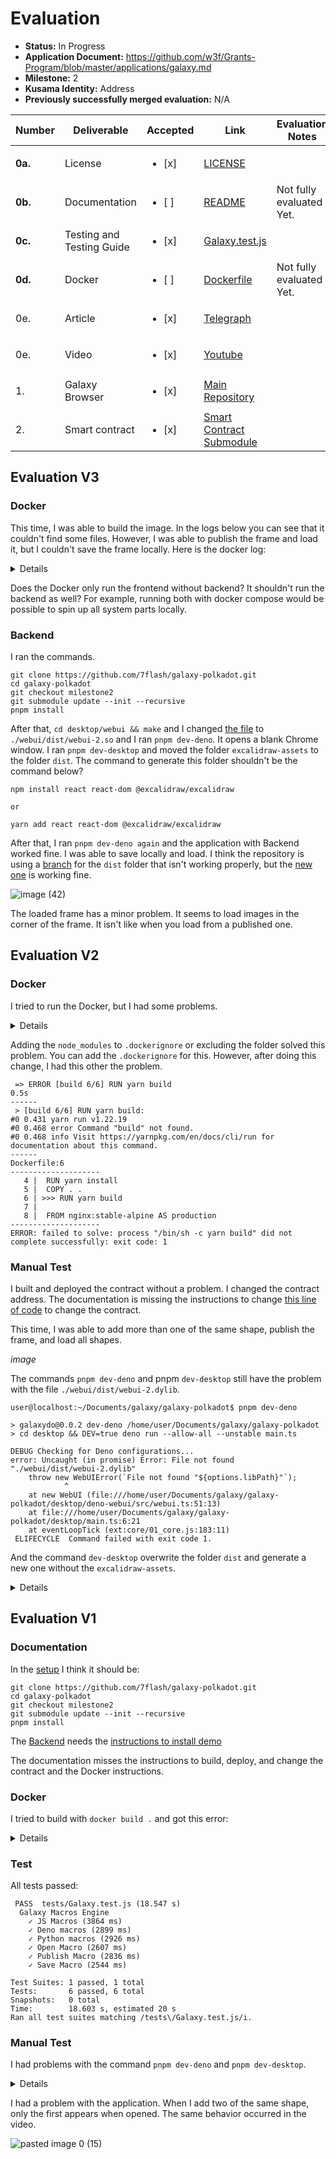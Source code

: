 # Evaluation

- **Status:** In Progress
- **Application Document:** https://github.com/w3f/Grants-Program/blob/master/applications/galaxy.md
- **Milestone:** 2
- **Kusama Identity:** Address
- **Previously successfully merged evaluation:** N/A

| Number | Deliverable | Accepted | Link | Evaluation Notes |
| ------ | ----------- | -------- | ---- |----------------- |
| **0a.** | License |<ul><li>[x] </li></ul>| [LICENSE](https://github.com/7flash/galaxy-polkadot/blob/f97d5e2e5eab3322782f72d3b469d11cbf7e94a9/LICENSE) |  |
| **0b.** | Documentation |<ul><li>[ ] </li></ul>|  [README](https://github.com/7flash/galaxy-polkadot/blob/f97d5e2e5eab3322782f72d3b469d11cbf7e94a9/README.md) | Not fully evaluated Yet. |
| **0c.** | Testing and Testing Guide |<ul><li>[x] </li></ul>|  [Galaxy.test.js](https://github.com/7flash/galaxy-polkadot/blob/f97d5e2e5eab3322782f72d3b469d11cbf7e94a9/tests/Galaxy.test.js) |  |
| **0d.** | Docker |<ul><li>[ ] </li></ul>|  [Dockerfile](https://github.com/7flash/galaxy-polkadot/blob/f97d5e2e5eab3322782f72d3b469d11cbf7e94a9/Dockerfile) | Not fully evaluated Yet. |
| 0e. | Article |<ul><li>[x] </li></ul>|  [Telegraph](https://telegra.ph/Galaxy-Browser-v111-09-28) |  |
| 0e. | Video |<ul><li>[x] </li></ul>|  [Youtube](https://www.youtube.com/watch?v=U1TshR00K8Q) |  |
| 1. | Galaxy Browser |<ul><li>[x] </li></ul>|  [Main Repository](https://github.com/7flash/galaxy-polkadot/tree/f97d5e2e5eab3322782f72d3b469d11cbf7e94a9) |  |
| 2. | Smart contract |<ul><li>[x] </li></ul>|  [Smart Contract Submodule](https://github.com/7flash/galaxy-polkadot-contract/tree/74b38eafc673a9f1b5d8541a4f43b31cd644db01) |  |

## Evaluation V3

### Docker

This time, I was able to build the image. In the logs below you can see that it couldn't find some files. However, I was able to publish the frame and load it, but I couldn't save the frame locally. Here is the docker log:

<details>

```
/docker-entrypoint.sh: /docker-entrypoint.d/ is not empty, will attempt to perform configuration
/docker-entrypoint.sh: Looking for shell scripts in /docker-entrypoint.d/
/docker-entrypoint.sh: Launching /docker-entrypoint.d/10-listen-on-ipv6-by-default.sh
10-listen-on-ipv6-by-default.sh: info: Getting the checksum of /etc/nginx/conf.d/default.conf
10-listen-on-ipv6-by-default.sh: info: Enabled listen on IPv6 in /etc/nginx/conf.d/default.conf
/docker-entrypoint.sh: Launching /docker-entrypoint.d/20-envsubst-on-templates.sh
/docker-entrypoint.sh: Launching /docker-entrypoint.d/30-tune-worker-processes.sh
/docker-entrypoint.sh: Configuration complete; ready for start up
2023/10/02 11:41:55 [notice] 1#1: using the "epoll" event method
2023/10/02 11:41:55 [notice] 1#1: nginx/1.24.0
2023/10/02 11:41:55 [notice] 1#1: built by gcc 12.2.1 20220924 (Alpine 12.2.1_git20220924-r4)
2023/10/02 11:41:55 [notice] 1#1: OS: Linux 5.10.60
2023/10/02 11:41:55 [notice] 1#1: getrlimit(RLIMIT_NOFILE): 1048576:1048576
2023/10/02 11:41:55 [notice] 1#1: start worker processes
2023/10/02 11:41:55 [notice] 1#1: start worker process 30
2023/10/02 11:41:55 [notice] 1#1: start worker process 31
2023/10/02 11:41:55 [notice] 1#1: start worker process 32
2023/10/02 11:41:55 [notice] 1#1: start worker process 33
2023/10/02 11:41:55 [notice] 1#1: start worker process 34
2023/10/02 11:41:55 [notice] 1#1: start worker process 35
2023/10/02 11:41:55 [notice] 1#1: start worker process 36
2023/10/02 11:41:55 [notice] 1#1: start worker process 37
2023/10/02 11:41:55 [notice] 1#1: start worker process 38
2023/10/02 11:41:55 [notice] 1#1: start worker process 39
2023/10/02 11:41:55 [notice] 1#1: start worker process 40
2023/10/02 11:41:55 [notice] 1#1: start worker process 41
2023/10/02 11:41:55 [notice] 1#1: start worker process 42
2023/10/02 11:41:55 [notice] 1#1: start worker process 43
2023/10/02 11:41:55 [notice] 1#1: start worker process 44
2023/10/02 11:41:55 [notice] 1#1: start worker process 45
172.17.0.1 - - [02/Oct/2023:11:42:33 +0000] "GET / HTTP/1.1" 304 0 "-" "Mozilla/5.0 (X11; Linux x86_64; rv:109.0) Gecko/20100101 Firefox/115.0" "-"
2023/10/02 11:42:33 [error] 31#31: *2 open() "/usr/share/nginx/html/webui.js" failed (2: No such file or directory), client: 172.17.0.1, server: localhost, request: "GET /webui.js HTTP/1.1", host: "localhost:8080", referrer: "http://localhost:8080/"
172.17.0.1 - - [02/Oct/2023:11:42:33 +0000] "GET /webui.js HTTP/1.1" 404 153 "http://localhost:8080/" "Mozilla/5.0 (X11; Linux x86_64; rv:109.0) Gecko/20100101 Firefox/115.0" "-"
172.17.0.1 - - [02/Oct/2023:11:42:33 +0000] "GET /assets/index-512aca53.js HTTP/1.1" 304 0 "http://localhost:8080/" "Mozilla/5.0 (X11; Linux x86_64; rv:109.0) Gecko/20100101 Firefox/115.0" "-"
172.17.0.1 - - [02/Oct/2023:11:42:33 +0000] "GET /assets/index-08362418.css HTTP/1.1" 304 0 "http://localhost:8080/" "Mozilla/5.0 (X11; Linux x86_64; rv:109.0) Gecko/20100101 Firefox/115.0" "-"
2023/10/02 11:42:34 [error] 31#31: *2 open() "/usr/share/nginx/html/webui.js" failed (2: No such file or directory), client: 172.17.0.1, server: localhost, request: "GET /webui.js HTTP/1.1", host: "localhost:8080", referrer: "http://localhost:8080/"
172.17.0.1 - - [02/Oct/2023:11:42:34 +0000] "GET /webui.js HTTP/1.1" 404 153 "http://localhost:8080/" "Mozilla/5.0 (X11; Linux x86_64; rv:109.0) Gecko/20100101 Firefox/115.0" "-"
2023/10/02 11:42:34 [error] 31#31: *2 open() "/usr/share/nginx/html/public/excalidraw-assets/vendor-ef3c5d81a00ef582b871.js" failed (2: No such file or directory), client: 172.17.0.1, server: localhost, request: "GET /public/excalidraw-assets/vendor-ef3c5d81a00ef582b871.js HTTP/1.1", host: "localhost:8080", referrer: "http://localhost:8080/"
172.17.0.1 - - [02/Oct/2023:11:42:34 +0000] "GET /public/excalidraw-assets/vendor-ef3c5d81a00ef582b871.js HTTP/1.1" 404 153 "http://localhost:8080/" "Mozilla/5.0 (X11; Linux x86_64; rv:109.0) Gecko/20100101 Firefox/115.0" "-"
172.17.0.1 - - [02/Oct/2023:11:42:34 +0000] "GET /vite.svg HTTP/1.1" 200 1497 "http://localhost:8080/" "Mozilla/5.0 (X11; Linux x86_64; rv:109.0) Gecko/20100101 Firefox/115.0" "-"
172.17.0.1 - - [02/Oct/2023:11:42:34 +0000] "GET /vite.svg HTTP/1.1" 304 0 "http://localhost:8080/" "Mozilla/5.0 (X11; Linux x86_64; rv:109.0) Gecko/20100101 Firefox/115.0" "-"
2023/10/02 11:42:34 [error] 30#30: *1 open() "/usr/share/nginx/html/public/excalidraw-assets/Assistant-Regular.woff2" failed (2: No such file or directory), client: 172.17.0.1, server: localhost, request: "GET /public/excalidraw-assets/Assistant-Regular.woff2 HTTP/1.1", host: "localhost:8080", referrer: "http://localhost:8080/"
172.17.0.1 - - [02/Oct/2023:11:42:34 +0000] "GET /public/excalidraw-assets/Assistant-Regular.woff2 HTTP/1.1" 404 153 "http://localhost:8080/" "Mozilla/5.0 (X11; Linux x86_64; rv:109.0) Gecko/20100101 Firefox/115.0" "-"
2023/10/02 11:42:34 [error] 30#30: *1 open() "/usr/share/nginx/html/public/excalidraw-assets/Assistant-Bold.woff2" failed (2: No such file or directory), client: 172.17.0.1, server: localhost, request: "GET /public/excalidraw-assets/Assistant-Bold.woff2 HTTP/1.1", host: "localhost:8080", referrer: "http://localhost:8080/"
172.17.0.1 - - [02/Oct/2023:11:42:34 +0000] "GET /public/excalidraw-assets/Assistant-Bold.woff2 HTTP/1.1" 404 153 "http://localhost:8080/" "Mozilla/5.0 (X11; Linux x86_64; rv:109.0) Gecko/20100101 Firefox/115.0" "-"
```

</details>

Does the Docker only run the frontend without backend? It shouldn't run the backend as well? For example, running both with docker compose would be possible to spin up all system parts locally. 

### Backend

I ran the commands.

```
git clone https://github.com/7flash/galaxy-polkadot.git
cd galaxy-polkadot
git checkout milestone2
git submodule update --init --recursive
pnpm install
```

After that, `cd desktop/webui && make` and I changed [the file](https://github.com/7flash/galaxy-desktop-app/blob/9763b504caf094f1f4000300185c9594a05b560e/main.ts#L8) to `./webui/dist/webui-2.so` and I ran `pnpm dev-deno`. It opens a blank Chrome window. I ran `pnpm dev-desktop` and moved the folder `excalidraw-assets` to the folder `dist`. The command to generate this folder shouldn't be the command below?

```
npm install react react-dom @excalidraw/excalidraw

or

yarn add react react-dom @excalidraw/excalidraw
```

After that, I ran `pnpm dev-deno again` and the application with Backend worked fine. I was able to save locally and load. I think the repository is using a [branch](https://github.com/7flash/galaxy-dist/tree/a02cde286d6f0b50935e4d8ba75d4f0b958dd8e2) for the `dist` folder that isn't working properly, but the [new one](https://github.com/7flash/galaxy-dist/tree/01ccb930b88083dc0539244ba7de6f2935049c89) is working fine.

![image (42)](https://github.com/w3f/Grant-Milestone-Delivery/assets/112647953/f2b65338-5d5a-4bfd-ace0-792f3ff82012)


The loaded frame has a minor problem. It seems to load images in the corner of the frame. It isn't like when you load from a published one.

## Evaluation V2

### Docker

I tried to run the Docker, but I had some problems.

<details>

```
user@localhost:~/Documents/galaxy/galaxy-polkadot$ docker build -t galaxy:latest .
[+] Building 11.5s (11/13)                                                                                                                                                                                         
 => [internal] load .dockerignore                                                                                                                                                                             0.0s
 => => transferring context: 2B                                                                                                                                                                               0.0s
 => [internal] load build definition from Dockerfile                                                                                                                                                          0.0s
 => => transferring dockerfile: 226B                                                                                                                                                                          0.0s
 => [internal] load metadata for docker.io/library/nginx:stable-alpine                                                                                                                                        1.2s
 => [internal] load metadata for docker.io/library/node:18                                                                                                                                                    1.2s
 => CACHED [production 1/2] FROM docker.io/library/nginx:stable-alpine@sha256:76ca7f6bfe01c3e22e3af85fd37c30149ece3ac2a444973687cab1765abca115                                                                0.0s
 => [build 1/6] FROM docker.io/library/node:18@sha256:ee0a21d64211d92d4340b225c556e9ef1a8bce1d5b03b49f5f07bf1dbbaa5626                                                                                        0.0s
 => [internal] load build context                                                                                                                                                                             2.0s
 => => transferring context: 9.37MB                                                                                                                                                                           1.9s
 => CACHED [build 2/6] WORKDIR /app                                                                                                                                                                           0.0s
 => CACHED [build 3/6] COPY package.json ./                                                                                                                                                                   0.0s
 => CACHED [build 4/6] RUN yarn install                                                                                                                                                                       0.0s
 => ERROR [build 5/6] COPY . .                                                                                                                                                                                8.3s
------
 > [build 5/6] COPY . .:
------
Dockerfile:5
--------------------
   3 |     COPY package.json ./
   4 |     RUN yarn install
   5 | >>> COPY . .
   6 |     RUN yarn build
   7 |     
--------------------
ERROR: failed to solve: cannot replace to directory /var/lib/docker/overlay2/b6476nn9qlvrj61jimm7lhold/merged/app/node_modules/@babel/preset-env with file
```

</details>

Adding the `node_modules` to `.dockerignore` or excluding the folder solved this problem. You can add the `.dockerignore` for this. However, after doing this change, I had this other the problem.

```
 => ERROR [build 6/6] RUN yarn build                                                                                                                                                                      	0.5s
------
 > [build 6/6] RUN yarn build:
#0 0.431 yarn run v1.22.19
#0 0.468 error Command "build" not found.
#0 0.468 info Visit https://yarnpkg.com/en/docs/cli/run for documentation about this command.
------
Dockerfile:6
--------------------
   4 | 	RUN yarn install
   5 | 	COPY . .
   6 | >>> RUN yarn build
   7 |	 
   8 | 	FROM nginx:stable-alpine AS production
--------------------
ERROR: failed to solve: process "/bin/sh -c yarn build" did not complete successfully: exit code: 1
```

### Manual Test

I built and deployed the contract without a problem. I changed the contract address. The documentation is missing the instructions to change [this line of code](https://github.com/7flash/galaxy-polkadot/blob/milestone2/src/GalaxyAPI.ts#L43) to change the contract.

This time, I was able to add more than one of the same shape, publish the frame, and load all shapes.

*image*

The commands `pnpm dev-deno` and pnpm `dev-desktop` still have the problem with the file `./webui/dist/webui-2.dylib`.

```
user@localhost:~/Documents/galaxy/galaxy-polkadot$ pnpm dev-deno

> galaxydo@0.0.2 dev-deno /home/user/Documents/galaxy/galaxy-polkadot
> cd desktop && DEV=true deno run --allow-all --unstable main.ts

DEBUG Checking for Deno configurations...
error: Uncaught (in promise) Error: File not found "./webui/dist/webui-2.dylib"
  	throw new WebUIError(`File not found "${options.libPath}"`);
        	^
	at new WebUI (file:///home/user/Documents/galaxy/galaxy-polkadot/desktop/deno-webui/src/webui.ts:51:13)
	at file:///home/user/Documents/galaxy/galaxy-polkadot/desktop/main.ts:6:21
	at eventLoopTick (ext:core/01_core.js:183:11)
 ELIFECYCLE  Command failed with exit code 1.
```

And the command `dev-desktop` overwrite the folder `dist` and generate a new one without the `excalidraw-assets`.

<details>

```
user@localhost:~/Documents/galaxy/galaxy-polkadot$ pnpm dev-desktop

> galaxydo@0.0.2 dev-desktop /home/user/Documents/galaxy/galaxy-polkadot
> vite build && cd desktop && DEV=true deno run --allow-all --unstable main.ts

▲ [WARNING] Duplicate key "skipLibCheck" in object literal [duplicate-object-key]

	tsconfig.json:22:2:
  	22 │   "skipLibCheck": true,
     	╵   ~~~~~~~~~~~~~~

  The original key "skipLibCheck" is here:

	tsconfig.json:6:4:
  	6 │ 	"skipLibCheck": true,
    	╵ 	~~~~~~~~~~~~~~

▲ [WARNING] Duplicate key "noUnusedLocals" in object literal [duplicate-object-key]

	tsconfig.json:23:2:
  	23 │   "noUnusedLocals": false,
     	╵   ~~~~~~~~~~~~~~~~

  The original key "noUnusedLocals" is here:

	tsconfig.json:18:4:
  	18 │ 	"noUnusedLocals": true,
     	╵ 	~~~~~~~~~~~~~~~~

▲ [WARNING] Duplicate key "noUnusedParameters" in object literal [duplicate-object-key]

	tsconfig.json:24:2:
  	24 │   "noUnusedParameters": false
     	╵   ~~~~~~~~~~~~~~~~~~~~

  The original key "noUnusedParameters" is here:

	tsconfig.json:19:4:
  	19 │ 	"noUnusedParameters": true,
     	╵ 	~~~~~~~~~~~~~~~~~~~~

vite v4.3.0 building for production...
<script src="/webui.js"> in "/index.html" can't be bundled without type="module" attribute
transforming (32) node_modules/.pnpm/useink@1.14.1_react@18.2.0_ws@8.14.2/node_modules/useink/dist/chunk-CFOEQQMR.mjs[plugin:vite:resolve] Module "util" has been externalized for browser compatibility, imported by "/home/user/Documents/galaxy/galaxy-polkadot/node_modules/.pnpm/useink@1.14.1_react@18.2.0_ws@8.14.2/node_modules/useink/dist/chunk-CFOEQQMR.mjs". See http://vitejs.dev/guide/troubleshooting.html#module-externalized-for-browser-compatibility for more details.
[plugin:vite:resolve] Module "crypto" has been externalized for browser compatibility, imported by "/home/user/Documents/galaxy/galaxy-polkadot/node_modules/.pnpm/useink@1.14.1_react@18.2.0_ws@8.14.2/node_modules/useink/dist/chunk-CFOEQQMR.mjs". See http://vitejs.dev/guide/troubleshooting.html#module-externalized-for-browser-compatibility for more details.
transforming (764) node_modules/.pnpm/@polkadot+networks@12.1.1/node_modules/@polkadot/networks/defaults/ledger.jsnode_modules/.pnpm/@protobufjs+inquire@1.1.0/node_modules/@protobufjs/inquire/index.js (12:18) Use of eval in "node_modules/.pnpm/@protobufjs+inquire@1.1.0/node_modules/@protobufjs/inquire/index.js" is strongly discouraged as it poses security risks and may cause issues with minification.
node_modules/.pnpm/useink@1.14.1_react@18.2.0_ws@8.14.2/node_modules/useink/dist/chunk-CFOEQQMR.mjs (15570:69) "webcrypto" is not exported by "__vite-browser-external", imported by "node_modules/.pnpm/useink@1.14.1_react@18.2.0_ws@8.14.2/node_modules/useink/dist/chunk-CFOEQQMR.mjs".
✓ 787 modules transformed.
dist/index.html                 	0.49 kB │ gzip:   0.31 kB
dist/assets/index-0aca65c4.css  	2.65 kB │ gzip:   0.93 kB
dist/assets/index-e9f786d2.js 	289.17 kB │ gzip: 194.27 kB
dist/assets/index-e6f0b75e.js   2,701.49 kB │ gzip: 829.95 kB

(!) Some chunks are larger than 500 kBs after minification. Consider:
- Using dynamic import() to code-split the application
- Use build.rollupOptions.output.manualChunks to improve chunking: https://rollupjs.org/configuration-options/#output-manualchunks
- Adjust chunk size limit for this warning via build.chunkSizeWarningLimit.
✓ built in 8.21s
DEBUG Checking for Deno configurations...
[User] webui_new_window()...
[Core]   	 WebUI v2.4.0
[Core]   	 _webui_init()...
[Core]   	 _webui_get_current_path()...
[Core]   	 _webui_malloc([4096])...
[Core]   	 _webui_ptr_add(0x0x55ee4c4a1bb0) -> Allocate 8192 bytes
[Core]   	 _webui_malloc([4096])...
[Core]   	 _webui_ptr_add(0x0x55ee4c4a5940) -> Allocate 8192 bytes
[User] webui_get_new_window_id()...
[Core]   	 _webui_malloc([4288])...
[Core]   	 _webui_ptr_add(0x0x55ee4c4a7950) -> Allocate 8192 bytes
[Core]   	 _webui_malloc([4096])...
[Core]   	 _webui_ptr_add(0x0x55ee4c4a9960) -> Allocate 8192 bytes
[Core]   	 _webui_malloc([4096])...
[Core]   	 _webui_ptr_add(0x0x55ee4c4ab970) -> Allocate 8192 bytes
[Core]   	 _webui_is_empty()...
[User] webui_new_window() -> New window #1 @ 0x0x55ee4c4a7950
[User] webui_set_profile([], [])...
[Core]   	 _webui_strlen()...
[Core]   	 _webui_is_empty()...
[Core]   	 _webui_malloc([0])...
[Core]   	 _webui_ptr_add(0x0x55ee4c480200) -> Allocate 4 bytes
[Core]   	 _webui_strlen()...
[Core]   	 _webui_is_empty()...
[Core]   	 _webui_malloc([0])...
[Core]   	 _webui_ptr_add(0x0x55ee4c480220) -> Allocate 4 bytes
Last download date from metadata: 2023-09-28T12:02:27.244Z
Debug mode: Loading local files only...
.git 29
vite.svg 1497
index.html 492
index-e6f0b75e.js 2702776
index-0aca65c4.css 2653
index-e9f786d2.js 289172
error: Uncaught (in promise) NotFound: No such file or directory (os error 2): readdir '../dist/excalidraw-assets'
	for await (const entry of Deno.readDir(path)) {
                 	^
	at async Object.[Symbol.asyncIterator] (ext:deno_fs/30_fs.js:161:19)
	at async loadFilesAsync (file:///home/user/Documents/galaxy/galaxy-polkadot/desktop/main.ts:126:22)
	at async getFiles (file:///home/user/Documents/galaxy/galaxy-polkadot/desktop/main.ts:158:14)
	at async file:///home/user/Documents/galaxy/galaxy-polkadot/desktop/main.ts:180:17
 ELIFECYCLE  Command failed with exit code 1.
```

</details>

## Evaluation V1

### Documentation

In the [setup](https://github.com/7flash/galaxy-polkadot/blob/f97d5e2e5eab3322782f72d3b469d11cbf7e94a9/README.md#setup) I think it should be:

```
git clone https://github.com/7flash/galaxy-polkadot.git
cd galaxy-polkadot
git checkout milestone2
git submodule update --init --recursive
pnpm install
```

The [Backend](https://github.com/7flash/galaxy-polkadot/blob/f97d5e2e5eab3322782f72d3b469d11cbf7e94a9/README.md#backend) needs the [instructions to install demo](https://docs.deno.com/runtime/manual/getting_started/installation)

The documentation misses the instructions to build, deploy, and change the contract and the Docker instructions.

### Docker

I tried to build with `docker build .` and got this error:

<details>

```
user@localhost:~/Documents/galaxy/galaxy-polkadot$ docker build .
[+] Building 286.5s (10/13)                                                                                                                                                                                        
 => [internal] load build definition from Dockerfile                                                                                                                                                          0.0s
 => => transferring dockerfile: 226B                                                                                                                                                                          0.0s
 => [internal] load .dockerignore                                                                                                                                                                             0.0s
 => => transferring context: 2B                                                                                                                                                                               0.0s
 => [internal] load metadata for docker.io/library/nginx:stable-alpine                                                                                                                                        1.5s
 => [internal] load metadata for docker.io/library/node:16                                                                                                                                                    1.5s
 => CACHED [production 1/2] FROM docker.io/library/nginx:stable-alpine@sha256:76ca7f6bfe01c3e22e3af85fd37c30149ece3ac2a444973687cab1765abca115                                                                0.0s
 => [build 1/6] FROM docker.io/library/node:16@sha256:f77a1aef2da8d83e45ec990f45df50f1a286c5fe8bbfb8c6e4246c6389705c0b                                                                                        0.0s
 => [internal] load build context                                                                                                                                                                             1.9s
 => => transferring context: 9.20MB                                                                                                                                                                           1.7s
 => CACHED [build 2/6] WORKDIR /app                                                                                                                                                                           0.0s
 => CACHED [build 3/6] COPY package.json ./                                                                                                                                                                   0.0s
 => ERROR [build 4/6] RUN yarn install                                                                                                                                                                      283.1s
------                                                                                                                                                                                                             
 > [build 4/6] RUN yarn install:                                                                                                                                                                                   
#0 0.409 yarn install v1.22.19                                                                                                                                                                                     
#0 0.431 info No lockfile found.                                                                                                                                                                                   
#0 0.437 [1/4] Resolving packages...                                                                                                                                                                               
#0 48.98 warning kubo-rpc-client > ipfs-core-utils@0.18.1: js-IPFS has been deprecated in favour of Helia - please see https://github.com/ipfs/js-ipfs/issues/4336 for details                                     
#0 52.87 warning kubo-rpc-client > ipfs-core-utils > ipfs-core-types@0.14.1: js-IPFS has been deprecated in favour of Helia - please see https://github.com/ipfs/js-ipfs/issues/4336 for details
#0 129.3 [2/4] Fetching packages...
#0 148.4 warning @puppeteer/browsers@0.5.0: Invalid bin entry for "@puppeteer/browsers" (in "@puppeteer/browsers").
#0 281.8 error @multiformats/multiaddr@12.1.7: The engine "node" is incompatible with this module. Expected version ">=18.0.0". Got "16.20.2"
#0 281.8 error Found incompatible module.
#0 281.8 info Visit https://yarnpkg.com/en/docs/cli/install for documentation about this command.
------
Dockerfile:4
--------------------
   2 |     WORKDIR /app
   3 |     COPY package.json ./
   4 | >>> RUN yarn install
   5 |     COPY . .
   6 |     RUN yarn build
--------------------
ERROR: failed to solve: process "/bin/sh -c yarn install" did not complete successfully: exit code: 1
```

</details>

### Test

All tests passed:

```
 PASS  tests/Galaxy.test.js (18.547 s)
  Galaxy Macros Engine
    ✓ JS Macros (3864 ms)
    ✓ Deno macros (2899 ms)
    ✓ Python macros (2926 ms)
    ✓ Open Macro (2607 ms)
    ✓ Publish Macro (2836 ms)
    ✓ Save Macro (2544 ms)

Test Suites: 1 passed, 1 total
Tests:       6 passed, 6 total
Snapshots:   0 total
Time:        18.603 s, estimated 20 s
Ran all test suites matching /tests\/Galaxy.test.js/i.
```

### Manual Test

I had problems with the command `pnpm dev-deno` and `pnpm dev-desktop`.

<details>

pnpm dev-deno
```
user@localhost:~/Documents/galaxy/galaxy-polkadot$ pnpm dev-deno

> galaxydo@0.0.2 dev-deno /home/user/Documents/galaxy/galaxy-polkadot
> cd desktop && DEV=true deno run --allow-all --unstable main.ts

DEBUG Checking for Deno configurations...
error: Uncaught (in promise) Error: File not found "./webui/dist/webui-2.dylib"
  	throw new WebUIError(`File not found "${options.libPath}"`);
        	^
	at new WebUI (file:///home/user/Documents/galaxy/galaxy-polkadot/desktop/deno-webui/src/webui.ts:51:13)
	at file:///home/user/Documents/galaxy/galaxy-polkadot/desktop/main.ts:6:21
	at eventLoopTick (ext:core/01_core.js:183:11)
 ELIFECYCLE  Command failed with exit code 1.
```

I changed the file `webui-2.so` to `webui-2.dylib`, and the backend seems to work with this change. Correct me if this is wrong.

pnpm dev-desktop
```
> galaxydo@0.0.2 dev-desktop /home/user/Documents/galaxy/galaxy-polkadot
> vite build && cd desktop && DEV=true deno run --allow-all --unstable main.ts

▲ [WARNING] Duplicate key "skipLibCheck" in object literal [duplicate-object-key]

    tsconfig.json:22:2:
      22 │   "skipLibCheck": true,
         ╵   ~~~~~~~~~~~~~~

  The original key "skipLibCheck" is here:

    tsconfig.json:6:4:
      6 │     "skipLibCheck": true,
        ╵     ~~~~~~~~~~~~~~

▲ [WARNING] Duplicate key "noUnusedLocals" in object literal [duplicate-object-key]

    tsconfig.json:23:2:
      23 │   "noUnusedLocals": false,
         ╵   ~~~~~~~~~~~~~~~~

  The original key "noUnusedLocals" is here:

    tsconfig.json:18:4:
      18 │     "noUnusedLocals": true,
         ╵     ~~~~~~~~~~~~~~~~

▲ [WARNING] Duplicate key "noUnusedParameters" in object literal [duplicate-object-key]

    tsconfig.json:24:2:
      24 │   "noUnusedParameters": false
         ╵   ~~~~~~~~~~~~~~~~~~~~

  The original key "noUnusedParameters" is here:

    tsconfig.json:19:4:
      19 │     "noUnusedParameters": true,
         ╵     ~~~~~~~~~~~~~~~~~~~~

vite v4.3.0 building for production...
<script src="/webui.js"> in "/index.html" can't be bundled without type="module" attribute
transforming (51) node_modules/.pnpm/nanoid@5.0.1/node_modules/nanoid/url-alphabet/index.js[plugin:vite:resolve] Module "util" has been externalized for browser compatibility, imported by "/home/user/Documents/galaxy/galaxy-polkadot/node_modules/.pnpm/useink@1.14.1_react@18.2.0_ws@8.14.2/node_modules/useink/dist/chunk-CFOEQQMR.mjs". See http://vitejs.dev/guide/troubleshooting.html#module-externalized-for-browser-compatibility for more details.
[plugin:vite:resolve] Module "crypto" has been externalized for browser compatibility, imported by "/home/user/Documents/galaxy/galaxy-polkadot/node_modules/.pnpm/useink@1.14.1_react@18.2.0_ws@8.14.2/node_modules/useink/dist/chunk-CFOEQQMR.mjs". See http://vitejs.dev/guide/troubleshooting.html#module-externalized-for-browser-compatibility for more details.
transforming (765) node_modules/.pnpm/@polkadot+networks@12.1.1/node_modules/@polkadot/networks/defaults/testnets.jsnode_modules/.pnpm/@protobufjs+inquire@1.1.0/node_modules/@protobufjs/inquire/index.js (12:18) Use of eval in "node_modules/.pnpm/@protobufjs+inquire@1.1.0/node_modules/@protobufjs/inquire/index.js" is strongly discouraged as it poses security risks and may cause issues with minification.
node_modules/.pnpm/useink@1.14.1_react@18.2.0_ws@8.14.2/node_modules/useink/dist/chunk-CFOEQQMR.mjs (15570:69) "webcrypto" is not exported by "__vite-browser-external", imported by "node_modules/.pnpm/useink@1.14.1_react@18.2.0_ws@8.14.2/node_modules/useink/dist/chunk-CFOEQQMR.mjs".
✓ 787 modules transformed.
dist/index.html                     0.49 kB │ gzip:   0.31 kB
dist/assets/index-0aca65c4.css      2.65 kB │ gzip:   0.93 kB
dist/assets/index-e9f786d2.js     289.17 kB │ gzip: 194.27 kB
dist/assets/index-4dec8ed1.js   2,701.47 kB │ gzip: 829.95 kB

(!) Some chunks are larger than 500 kBs after minification. Consider:
- Using dynamic import() to code-split the application
- Use build.rollupOptions.output.manualChunks to improve chunking: https://rollupjs.org/configuration-options/#output-manualchunks
- Adjust chunk size limit for this warning via build.chunkSizeWarningLimit.
✓ built in 8.49s
DEBUG Checking for Deno configurations...
[User] webui_new_window()...
[Core]		WebUI v2.4.0 
[Core]		_webui_init()...
[Core]		_webui_get_current_path()...
[Core]		_webui_malloc([4096])...
[Core]		_webui_ptr_add(0x0x55f6338c0430) -> Allocate 8192 bytes
[Core]		_webui_malloc([4096])...
[Core]		_webui_ptr_add(0x0x55f6338c2440) -> Allocate 8192 bytes
[User] webui_get_new_window_id()...
[Core]		_webui_malloc([4288])...
[Core]		_webui_ptr_add(0x0x55f6338c4450) -> Allocate 8192 bytes
[Core]		_webui_malloc([4096])...
[Core]		_webui_ptr_add(0x0x55f6338c6460) -> Allocate 8192 bytes
[Core]		_webui_malloc([4096])...
[Core]		_webui_ptr_add(0x0x55f6338c8470) -> Allocate 8192 bytes
[Core]		_webui_is_empty()...
[User] webui_new_window() -> New window #1 @ 0x0x55f6338c4450
[User] webui_set_profile([], [])...
[Core]		_webui_strlen()...
[Core]		_webui_is_empty()...
[Core]		_webui_malloc([0])...
[Core]		_webui_ptr_add(0x0x55f63389dfa0) -> Allocate 4 bytes
[Core]		_webui_strlen()...
[Core]		_webui_is_empty()...
[Core]		_webui_malloc([0])...
[Core]		_webui_ptr_add(0x0x55f63389dfc0) -> Allocate 4 bytes
Last download date from metadata: 2023-09-28T12:02:27.244Z
Debug mode: Loading local files only...
.git 29
vite.svg 1497
index.html 492
index-4dec8ed1.js 2702757
index-0aca65c4.css 2653
index-e9f786d2.js 289172
error: Uncaught (in promise) NotFound: No such file or directory (os error 2): readdir '../dist/excalidraw-assets'
    for await (const entry of Deno.readDir(path)) {
                     ^
    at async Object.[Symbol.asyncIterator] (ext:deno_fs/30_fs.js:161:19)
    at async loadFilesAsync (file:///home/user/Documents/galaxy/galaxy-polkadot/desktop/main.ts:126:22)
    at async getFiles (file:///home/user/Documents/galaxy/galaxy-polkadot/desktop/main.ts:158:14)
    at async file:///home/user/Documents/galaxy/galaxy-polkadot/desktop/main.ts:180:17
 ELIFECYCLE  Command failed with exit code 1.
```

The rebuild isn't generating the excalidraw-assets.

</details>

I had a problem with the application. When I add two of the same shape, only the first appears when opened. The same behavior occurred in the video.

![pasted image 0 (15)](https://github.com/w3f/Grant-Milestone-Delivery/assets/112647953/8be59708-3065-4bfe-9ed5-a35d9069ba5c)
